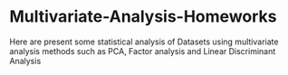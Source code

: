 # Multivariate-Analysis-Homeworks
Here are present some statistical analysis of Datasets using multivariate analysis methods such as PCA, Factor analysis and Linear Discriminant Analysis
